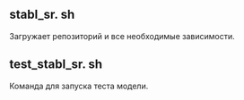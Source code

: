 ## stabl_sr. sh
Загружает репозиторий и все необходимые зависимости.

## test_stabl_sr. sh
Команда для запуска теста модели.
